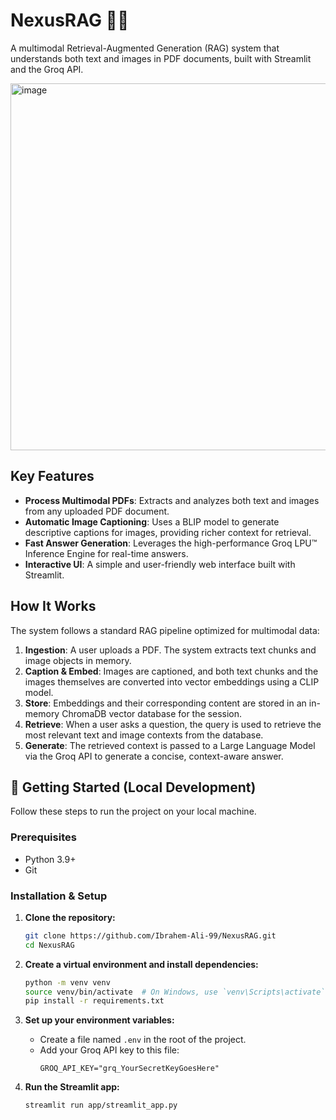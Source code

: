 # NexusRAG 🤖✨

A multimodal Retrieval-Augmented Generation (RAG) system that understands both text and images in PDF documents, built with Streamlit and the Groq API.

<img width="1896" height="587" alt="image" src="https://github.com/user-attachments/assets/28fea4da-923a-4847-b110-2213e7b3c31b" />


## Key Features

*   **Process Multimodal PDFs**: Extracts and analyzes both text and images from any uploaded PDF document.
*   **Automatic Image Captioning**: Uses a BLIP model to generate descriptive captions for images, providing richer context for retrieval.
*   **Fast Answer Generation**: Leverages the high-performance Groq LPU™ Inference Engine for real-time answers.
*   **Interactive UI**: A simple and user-friendly web interface built with Streamlit.

## How It Works

The system follows a standard RAG pipeline optimized for multimodal data:

1.  **Ingestion**: A user uploads a PDF. The system extracts text chunks and image objects in memory.
2.  **Caption & Embed**: Images are captioned, and both text chunks and the images themselves are converted into vector embeddings using a CLIP model.
3.  **Store**: Embeddings and their corresponding content are stored in an in-memory ChromaDB vector database for the session.
4.  **Retrieve**: When a user asks a question, the query is used to retrieve the most relevant text and image contexts from the database.
5.  **Generate**: The retrieved context is passed to a Large Language Model via the Groq API to generate a concise, context-aware answer.

## 🚀 Getting Started (Local Development)

Follow these steps to run the project on your local machine.

### Prerequisites

*   Python 3.9+
*   Git

### Installation & Setup

1.  **Clone the repository:**
    ```bash
    git clone https://github.com/Ibrahem-Ali-99/NexusRAG.git
    cd NexusRAG
    ```

2.  **Create a virtual environment and install dependencies:**
    ```bash
    python -m venv venv
    source venv/bin/activate  # On Windows, use `venv\Scripts\activate`
    pip install -r requirements.txt
    ```

3.  **Set up your environment variables:**
    *   Create a file named `.env` in the root of the project.
    *   Add your Groq API key to this file:
        ```
        GROQ_API_KEY="grq_YourSecretKeyGoesHere"
        ```

4.  **Run the Streamlit app:**
    ```bash
    streamlit run app/streamlit_app.py
    ```
